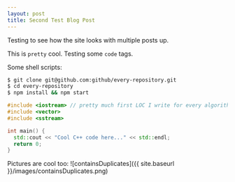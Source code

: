 ```yaml
---
layout: post
title: Second Test Blog Post
---
```


Testing to see how the site looks with multiple posts up.

This is `pretty` cool. Testing some `code` tags.

Some shell scripts:

```sh
$ git clone git@github.com:github/every-repository.git
$ cd every-repository
$ npm install && npm start
```

```c++
#include <iostream> // pretty much first LOC I write for every algorithm
#include <vector>
#include <sstream>

int main() {
  std::cout << "Cool C++ code here..." << std::endl;
  return 0;
}
```
    

Pictures are cool too:
![containsDuplicates]({{ site.baseurl }}/images/containsDuplicates.png)
